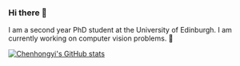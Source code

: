 ### Hi there 👋
I am a second year PhD student at the University of Edinburgh. I am currently working on computer vision problems. :eyes:

[![Chenhongyi's GitHub stats](https://github-readme-stats.vercel.app/api?username=ChenhongyiYang&count_private=true&show_icons=true&theme=gruvbox)](https://github.com/anuraghazra/github-readme-stats)


<!--
**ChenhongyiYang/ChenhongyiYang** is a ✨ _special_ ✨ repository because its `README.md` (this file) appears on your GitHub profile.

Here are some ideas to get you started:

- 🔭 I’m currently working on ...
- 🌱 I’m currently learning ...
- 👯 I’m looking to collaborate on ...
- 🤔 I’m looking for help with ...
- 💬 Ask me about ...
- 📫 How to reach me: ...
- 😄 Pronouns: ...
- ⚡ Fun fact: ...
-->
